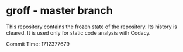 # groff - master branch

This repository contains the frozen state of the repository.
Its history is cleared. It is used only for static code
analysis with Codacy.

Commit Time: 1712377679